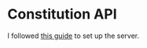 # Constitution API

I followed [this guide] to set up the server.

[this guide]: https://www.digitalocean.com/community/tutorials/how-to-set-up-django-with-postgres-nginx-and-gunicorn-on-ubuntu-16-04 
